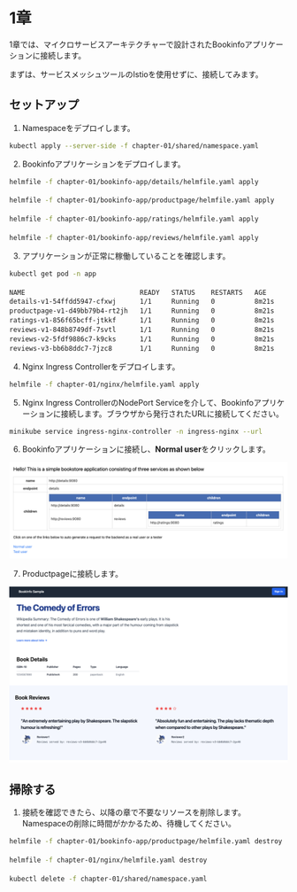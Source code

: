 # 1章

1章では、マイクロサービスアーキテクチャーで設計されたBookinfoアプリケーションに接続します。

まずは、サービスメッシュツールのIstioを使用せずに、接続してみます。

## セットアップ

1. Namespaceをデプロイします。

```bash
kubectl apply --server-side -f chapter-01/shared/namespace.yaml
```

2. Bookinfoアプリケーションをデプロイします。

```bash
helmfile -f chapter-01/bookinfo-app/details/helmfile.yaml apply

helmfile -f chapter-01/bookinfo-app/productpage/helmfile.yaml apply

helmfile -f chapter-01/bookinfo-app/ratings/helmfile.yaml apply

helmfile -f chapter-01/bookinfo-app/reviews/helmfile.yaml apply
```

3. アプリケーションが正常に稼働していることを確認します。

```bash
kubectl get pod -n app

NAME                             READY   STATUS    RESTARTS   AGE
details-v1-54ffdd5947-cfxwj      1/1     Running   0          8m21s
productpage-v1-d49bb79b4-rt2jh   1/1     Running   0          8m21s
ratings-v1-856f65bcff-jtkkf      1/1     Running   0          8m21s
reviews-v1-848b8749df-7svtl      1/1     Running   0          8m21s
reviews-v2-5fdf9886c7-k9cks      1/1     Running   0          8m21s
reviews-v3-bb6b8ddc7-7jzc8       1/1     Running   0          8m21s
```

4. Nginx Ingress Controllerをデプロイします。

```bash
helmfile -f chapter-01/nginx/helmfile.yaml apply
```

5. Nginx Ingress ControllerのNodePort Serviceを介して、Bookinfoアプリケーションに接続します。ブラウザから発行されたURLに接続してください。

```bash
minikube service ingress-nginx-controller -n ingress-nginx --url
```

6. Bookinfoアプリケーションに接続し、**Normal user**をクリックします。

![bookinfo](../images/bookinfo.png)

7. Productpageに接続します。

![bookinfo_productpage](../images/bookinfo_productpage.png)

## 掃除する

1. 接続を確認できたら、以降の章で不要なリソースを削除します。Namespaceの削除に時間がかかるため、待機してください。

```bash
helmfile -f chapter-01/bookinfo-app/productpage/helmfile.yaml destroy

helmfile -f chapter-01/nginx/helmfile.yaml destroy

kubectl delete -f chapter-01/shared/namespace.yaml
```
